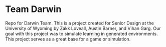 # Team Darwin
Repo for Darwin Team. This is a project created for Senior Design at the University of Wyoming by Zakk Loveall, Austin Barner, and Vihan Garg. Our goal with this project was to simulate learning in generated environments. This project serves as a great base for a game or simulation.
